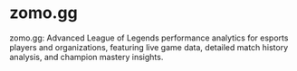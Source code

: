 # zomo.gg
zomo.gg: Advanced League of Legends performance analytics for esports players and organizations, featuring live game data, detailed match history analysis, and champion mastery insights.
